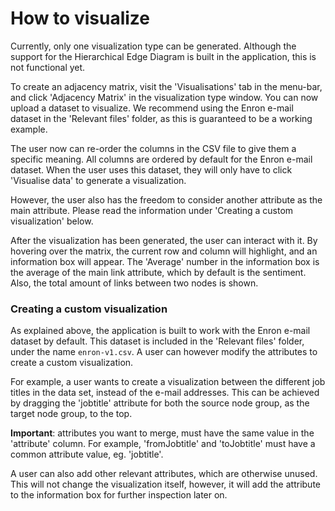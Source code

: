 # How to visualize
Currently, only one visualization type can be generated. Although the support for the Hierarchical Edge Diagram is built in the application, this is not functional yet.

To create an adjacency matrix, visit the 'Visualisations' tab in the menu-bar, and click 'Adjacency Matrix' in the visualization type window.
You can now upload a dataset to visualize. We recommend using the Enron e-mail dataset in the 'Relevant files' folder, as this is guaranteed to be a working example.

The user now can re-order the columns in the CSV file to give them a specific meaning.
All columns are ordered by default for the Enron e-mail dataset. When the user uses this dataset, they will only have to click 'Visualise data' to generate a visualization.

However, the user also has the freedom to consider another attribute as the main attribute. Please read the information under 'Creating a custom visualization' below.

After the visualization has been generated, the user can interact with it. By hovering over the matrix, the current row and column will highlight, and an information box will appear.
The 'Average' number in the information box is the average of the main link attribute, which by default is the sentiment. Also, the total amount of links between two nodes is shown.

### Creating a custom visualization
As explained above, the application is built to work with the Enron e-mail dataset by default. This dataset is included in the 'Relevant files' folder, under the name ```enron-v1.csv```.
A user can however modify the attributes to create a custom visualization.

For example, a user wants to create a visualization between the different job titles in the data set, instead of the e-mail addresses.
This can be achieved by dragging the 'jobtitle' attribute for both the source node group, as the target node group, to the top.

**Important**: attributes you want to merge, must have the same value in the 'attribute' column. For example, 'fromJobtitle' and 'toJobtitle' must have a common attribute value, eg. 'jobtitle'.

A user can also add other relevant attributes, which are otherwise unused. This will not change the visualization itself, however, it will add the attribute to the information box for further inspection later on.
